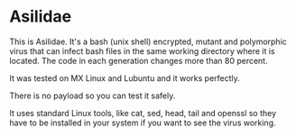 # Asilidae

This is Asilidae. It's a bash (unix shell) encrypted, mutant and polymorphic virus that can infect bash files in the same working directory where it is located. The code in each generation changes more than 80 percent.

It was tested on MX Linux and Lubuntu and it works perfectly.

There is no payload so you can test it safely.

It uses standard Linux tools, like cat, sed, head, tail and openssl so they have to be installed in your system if you want to see the virus working.


